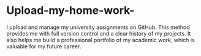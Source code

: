 # Upload-my-home-work-
 I upload and manage my university assignments on GitHub. This method provides me with full version control and a clear history of my projects. It also helps me build a professional portfolio of my academic work, which is valuable for my future career.

